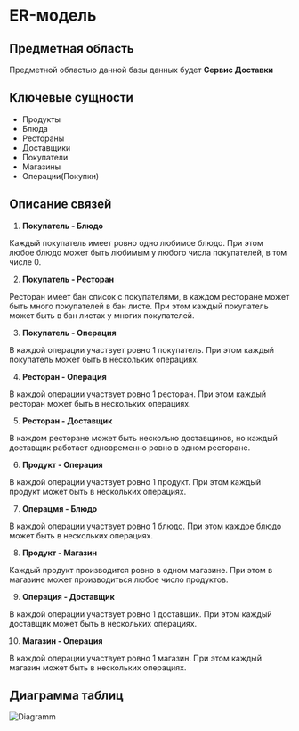 # ER-модель

## Предметная область

Предметной областью данной базы данных будет **Сервис Доставки**

## Ключевые сущности

- Продукты
- Блюда
- Рестораны
- Доставщики
- Покупатели
- Магазины
- Операции(Покупки) 

## Описание связей

1) **Покупатель - Блюдо**

Каждый покупатель имеет ровно одно любимое блюдо. При этом любое блюдо может быть любимым у любого числа покупателей, в том числе 0.

2) **Покупатель - Ресторан**

Ресторан имеет бан список с покупателями, в каждом ресторане может быть много покупателей в бан листе. При этом каждый покупатель может быть в бан листах у многих покупателей.

3) **Покупатель - Операция**

В каждой операции участвует ровно 1 покупатель. При этом каждый покупатель может быть в нескольких операциях.

4) **Ресторан - Операция**

В каждой операции участвует ровно 1 ресторан. При этом каждый ресторан может быть в нескольких операциях.

5) **Ресторан - Доставщик**

В каждом ресторане может быть несколько доставщиков, но каждый доставщик работает одновременно ровно в одном ресторане.
 
6) **Продукт - Операция**

В каждой операции участвует ровно 1 продукт. При этом каждый продукт может быть в нескольких операциях.

7) **Операцмя - Блюдо**

В каждой операции участвует ровно 1 блюдо. При этом каждое блюдо может быть в нескольких операциях.

8) **Продукт - Магазин**

Каждый продукт производится ровно в одном магазине. При этом в магазине может производиться любое число продуктов.

9)  **Операция - Доставщик**

В каждой операции участвует ровно 1 доставщик. При этом каждый доставщик может быть в нескольких операциях.

10)  **Магазин - Операция**

В каждой операции участвует ровно 1 магазин. При этом каждый магазин может быть в нескольких операциях.

## Диаграмма таблиц

![Diagramm](Изображения/Diagram.png)

